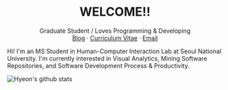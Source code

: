 
<p align="center">
  <h1 align="center">WELCOME!!</h1>
  <p align="center">
    Graduate Student / Loves Programming & Developing
    <br />
    <a href="https://hyeonjeon.com/">Blog</a>
    ·
    <a href="https://hyeonjeon.com/cv/cv.pdf">Curriculum Vitae</a>
    ·
    <a href="mailto: hj@hcil.snu.ac.kr">Email</a>
  </p>
</p>


Hi! I'm an MS Student in Human-Computer Interaction Lab at Seoul National University. I'm currently interested in Visual Analytics, Mining Software Repositories, and Software Development Process & Productivity. 

  
![Hyeon's github stats](https://github-readme-stats.vercel.app/api?username=jeonhyun97&count_private=true&show_icons=true&theme=solarized-light)
